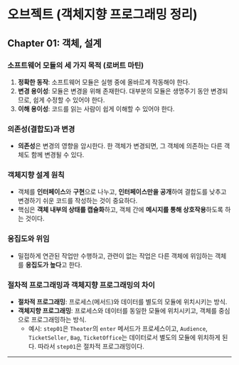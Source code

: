 # 오브젝트 (객체지향 프로그래밍 정리)

## Chapter 01: 객체, 설계

### 소프트웨어 모듈의 세 가지 목적 (로버트 마틴)
1. **정확한 동작**: 소프트웨어 모듈은 실행 중에 올바르게 작동해야 한다.
2. **변경 용이성**: 모듈은 변경을 위해 존재한다. 대부분의 모듈은 생명주기 동안 변경되므로, 쉽게 수정할 수 있어야 한다.
3. **이해 용이성**: 코드를 읽는 사람이 쉽게 이해할 수 있어야 한다.

### 의존성(결합도)과 변경
- **의존성**은 변경의 영향을 암시한다. 한 객체가 변경되면, 그 객체에 의존하는 다른 객체도 함께 변경될 수 있다.

### 객체지향 설계 원칙
- 객체를 **인터페이스**와 **구현**으로 나누고, **인터페이스만을 공개**하여 결합도를 낮추고 변경하기 쉬운 코드를 작성하는 것이 중요하다.
- 핵심은 **객체 내부의 상태를 캡슐화**하고, 객체 간에 **메시지를 통해 상호작용**하도록 하는 것이다.

### 응집도와 위임
- 밀접하게 연관된 작업만 수행하고, 관련이 없는 작업은 다른 객체에 위임하는 객체를 **응집도가 높다**고 한다.

### 절차적 프로그래밍과 객체지향 프로그래밍의 차이
- **절차적 프로그래밍**: 프로세스(메서드)와 데이터를 별도의 모듈에 위치시키는 방식.
- **객체지향 프로그래밍**: 프로세스와 데이터를 동일한 모듈에 위치시키고, 객체를 중심으로 프로그래밍하는 방식.
    - 예시: `step01`은 `Theater`의 `enter` 메서드가 프로세스이고, `Audience`, `TicketSeller`, `Bag`, `TicketOffice`는 데이터로서 별도의 모듈에 위치하게 된다. 따라서 `step01`은 절차적 프로그래밍이다.

---